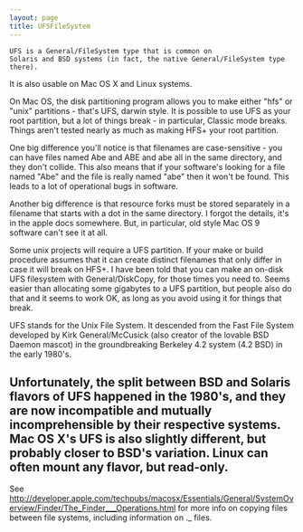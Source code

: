 ```yaml
---
layout: page
title: UFSFileSystem
---
```




	UFS is a General/FileSystem type that is common on
	Solaris and BSD systems (in fact, the native General/FileSystem type there).
It is also usable on Mac OS X and Linux systems.
	

On Mac OS, the disk partitioning program allows you to make either "hfs" or "unix" partitions -
that's UFS, darwin style.
It is possible to use UFS as your root partition, but a lot of things break - in particular,
Classic mode breaks.
Things aren't tested nearly as much as making HFS+ your root partition.

One big difference you'll notice is that filenames are case-sensitive -
you can have files named Abe and ABE and abe all in the same directory,
and they don't collide.
This also means that if your software's looking for a file named "Abe" and the file is really
named "abe" then it won't be found.
This leads to a lot of operational bugs in software.

Another big difference is that resource forks must be stored separately in a filename
that starts with a dot in the same directory.  I forgot the details, it's in the apple docs somewhere.
But, in particular, old style Mac OS 9 software can't see it at all.

Some unix projects will require a UFS partition.  If your make or build procedure
assumes that it can create distinct filenames that only differ in case it will break on HFS+.  I have been told that you can make an on-disk UFS filesystem
with General/DiskCopy, for those times you need to.
Seems easier than allocating some gigabytes to a UFS partition, but people also do
that and it seems to work OK, as long as you avoid using it for things that break.


UFS stands for the Unix File System.  It descended from the Fast File System developed
	by Kirk General/McCusick (also creator of the lovable BSD Daemon mascot) in the groundbreaking Berkeley 4.2 system (4.2 BSD) in the early 1980's.

Unfortunately, the split between BSD and Solaris flavors of UFS happened in the
	1980's, and they are now incompatible and mutually incomprehensible by their respective
	systems.  Mac OS X's UFS is also slightly different, but probably closer to BSD's
	variation.  Linux can often mount any flavor, but read-only.
----

See http://developer.apple.com/techpubs/macosx/Essentials/General/SystemOverview/Finder/The_Finder___Operations.html
for more info on copying files between file systems, including information on ._ files.
